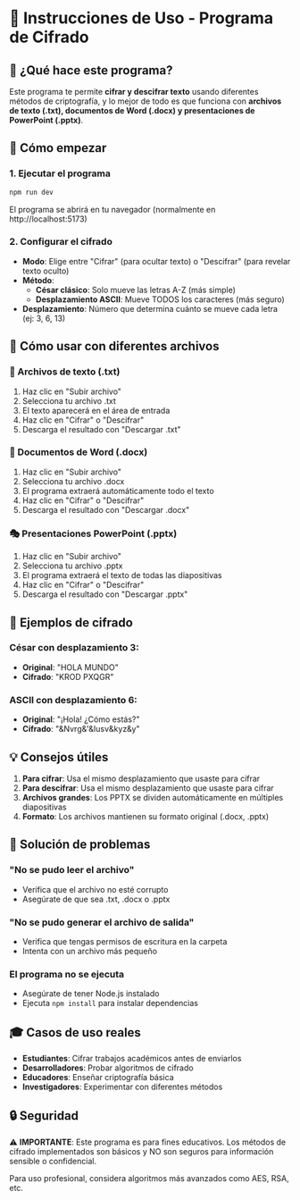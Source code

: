 # 📖 Instrucciones de Uso - Programa de Cifrado

## 🎯 ¿Qué hace este programa?

Este programa te permite **cifrar y descifrar texto** usando diferentes métodos de criptografía, y lo mejor de todo es que funciona con **archivos de texto (.txt), documentos de Word (.docx) y presentaciones de PowerPoint (.pptx)**.

## 🚀 Cómo empezar

### 1. Ejecutar el programa
```bash
npm run dev
```
El programa se abrirá en tu navegador (normalmente en http://localhost:5173)

### 2. Configurar el cifrado
- **Modo**: Elige entre "Cifrar" (para ocultar texto) o "Descifrar" (para revelar texto oculto)
- **Método**: 
  - **César clásico**: Solo mueve las letras A-Z (más simple)
  - **Desplazamiento ASCII**: Mueve TODOS los caracteres (más seguro)
- **Desplazamiento**: Número que determina cuánto se mueve cada letra (ej: 3, 6, 13)

## 📁 Cómo usar con diferentes archivos

### 📝 Archivos de texto (.txt)
1. Haz clic en "Subir archivo"
2. Selecciona tu archivo .txt
3. El texto aparecerá en el área de entrada
4. Haz clic en "Cifrar" o "Descifrar"
5. Descarga el resultado con "Descargar .txt"

### 📄 Documentos de Word (.docx)
1. Haz clic en "Subir archivo"
2. Selecciona tu archivo .docx
3. El programa extraerá automáticamente todo el texto
4. Haz clic en "Cifrar" o "Descifrar"
5. Descarga el resultado con "Descargar .docx"

### 🎭 Presentaciones PowerPoint (.pptx)
1. Haz clic en "Subir archivo"
2. Selecciona tu archivo .pptx
3. El programa extraerá el texto de todas las diapositivas
4. Haz clic en "Cifrar" o "Descifrar"
5. Descarga el resultado con "Descargar .pptx"

## 🔐 Ejemplos de cifrado

### César con desplazamiento 3:
- **Original**: "HOLA MUNDO"
- **Cifrado**: "KROD PXQGR"

### ASCII con desplazamiento 6:
- **Original**: "¡Hola! ¿Cómo estás?"
- **Cifrado**: "&Nvrg&'&Iusv&kyz&y"

## 💡 Consejos útiles

1. **Para cifrar**: Usa el mismo desplazamiento que usaste para cifrar
2. **Para descifrar**: Usa el mismo desplazamiento que usaste para cifrar
3. **Archivos grandes**: Los PPTX se dividen automáticamente en múltiples diapositivas
4. **Formato**: Los archivos mantienen su formato original (.docx, .pptx)

## 🚨 Solución de problemas

### "No se pudo leer el archivo"
- Verifica que el archivo no esté corrupto
- Asegúrate de que sea .txt, .docx o .pptx

### "No se pudo generar el archivo de salida"
- Verifica que tengas permisos de escritura en la carpeta
- Intenta con un archivo más pequeño

### El programa no se ejecuta
- Asegúrate de tener Node.js instalado
- Ejecuta `npm install` para instalar dependencias

## 🎓 Casos de uso reales

- **Estudiantes**: Cifrar trabajos académicos antes de enviarlos
- **Desarrolladores**: Probar algoritmos de cifrado
- **Educadores**: Enseñar criptografía básica
- **Investigadores**: Experimentar con diferentes métodos

## 🔒 Seguridad

⚠️ **IMPORTANTE**: Este programa es para fines educativos. Los métodos de cifrado implementados son básicos y NO son seguros para información sensible o confidencial.

Para uso profesional, considera algoritmos más avanzados como AES, RSA, etc.
